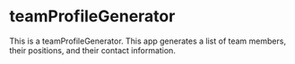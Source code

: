 # teamProfileGenerator
This is a teamProfileGenerator. This app generates a list of team members, their positions, and their contact information.
